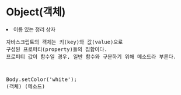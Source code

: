 <h1>Object(객체)</h1>
<li>이름 있는 정리 상자</li>
<pre>자바스크립트의 객체는 키(key)와 값(value)으로
구성된 프로퍼티(property)들의 집합이다.
프로퍼티 값이 함수일 경우, 일반 함수와 구분하기 위해 메소드라 부른다.
</pre>
<br>
<pre>
Body.setColor('white');
(객체) (메소드)
</pre>
